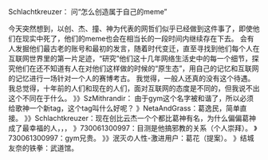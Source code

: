 Schlachtkreuzer： 问“怎么创造属于自己的meme”

今天突然想到，以创、杰、撞、神为代表的网哲们似乎已经做到这件事了，即使他们在现实中死了，他们的meme也会在相当长的一段时间内继续存在下去。
会有人发掘他们最古老的账号和最初的发言，随着时代变迁，直至寻找到他们每个人在互联网世界里的第一片足迹，“研究”他们这十几年网络生活史中的每一个细节，探究他们在还不知道有人在对他们这样做的时候的“原生态”，用自己的记忆和互联网的记忆进行一场针对一个人的赛博考古。
我觉得，一般人还真的没有这个待遇。
我总觉得，十年前的人们和现在的人们，面对互联网的态度是不同的，但我说不出这个不同在于什么。
》》SzMithrandir： 由于gym这个名字被和谐了，所以必须给歌神一个新tag，这个tag叫什么好呢？
》NetaAndGrass：葛逸民，简单直接。
》》Schlachtkreuzer：现在创比云杰一个个都比葛神有名，为什么偏偏葛神成了最幸福的人，，，
》730061300997：目测是他搞邪教的关系（个人崇拜）。
》730061300997：gym兄贵。
》》泯灭の人性-激进用户：葛花（提案）。
》结城友奈的铁拳：武道馆。